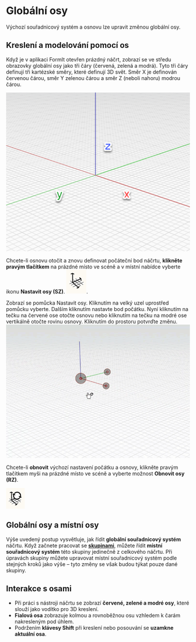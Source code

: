 # Globální osy

Výchozí souřadnicový systém a osnovu lze upravit změnou globální osy.

## Kreslení a modelování pomocí os

Když je v aplikaci FormIt otevřen prázdný náčrt, zobrazí se ve středu obrazovky globální osy jako tři čáry (červená, zelená a modrá). Tyto tři čáry definují tři kartézské směry, které definují 3D svět. Směr X je definován červenou čárou, směr Y zelenou čárou a směr Z (neboli nahoru) modrou čárou.

![](../.gitbook/assets/axis.png)

Chcete-li osnovu otočit a znovu definovat počáteční bod náčrtu, **klikněte pravým tlačítkem** na prázdné místo ve scéně a v místní nabídce vyberte ikonu **Nastavit osy \(SZ\)**.   ![](../.gitbook/assets/guid-d035d02f-480d-44a2-ae80-4b4fbf3a6117-low%20%281%29.png).

Zobrazí se pomůcka Nastavit osy. Kliknutím na velký uzel uprostřed pomůcku vyberte. Dalším kliknutím nastavte bod počátku. Nyní kliknutím na tečku na červené ose otočte osnovu nebo kliknutím na tečku na modré ose vertikálně otočte rovinu osnovy. Kliknutím do prostoru potvrďte změnu.  ![](../.gitbook/assets/2021-01-14_12-30-10.gif)

Chcete-li **obnovit** výchozí nastavení počátku a osnovy, klikněte pravým tlačítkem myši na prázdné místo ve scéně a vyberte možnost **Obnovit osy \(RZ\)**.

![](../.gitbook/assets/guid-eb26f44b-70b2-404a-8a7c-57d094d888c3-low.png)

## Globální osy a místní osy

Výše uvedený postup vysvětluje, jak řídit **globální souřadnicový systém** náčrtu. Když začnete pracovat se [**skupinami**](groups.md), můžete řídit **místní souřadnicový systém** této skupiny jedinečně z celkového náčrtu. Při úpravách skupiny můžete upravovat místní souřadnicový systém podle stejných kroků jako výše – tyto změny se však budou týkat pouze dané skupiny.

## Interakce s osami

* Při práci s nástroji náčrtu se zobrazí **červené, zelené a modré osy**, které slouží jako vodítko pro 3D kreslení. 
* **Fialová osa** zobrazuje kolmou a rovnoběžnou osu vzhledem k čarám nakresleným pod úhlem.
* Podržením **klávesy Shift** při kreslení nebo posouvání se **uzamkne aktuální osa**.

